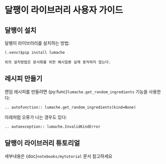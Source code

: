# 달팽이 라이브러리 사용자 가이드

## 달팽이 설치

달팽이 라이브러리를 설치하는 방법:
```console
(.venv)$pip install lumache 
```
```{note}주의!
위의 설치방법은 문서화를 위한 예시일뿐 실제 동작하지 않는다.
```

## 레시피 만들기

랜덤 레시피를 만들려면 {py:func}`lumache.get_random_ingredients` 기능을 사용한다:

```{eval-rst}
.. autofunction:: lumache.get_random_ingredients(kind=None)
```

아래처럼 오류가 나는 경우도 있다:

```{eval-rst}
.. autoexception:: lumache.InvalidKindError
```

## 달팽이 라이브러리 튜토리얼   
세부내용은 {doc}`notebooks/mytutorial` 문서 참고하세요
